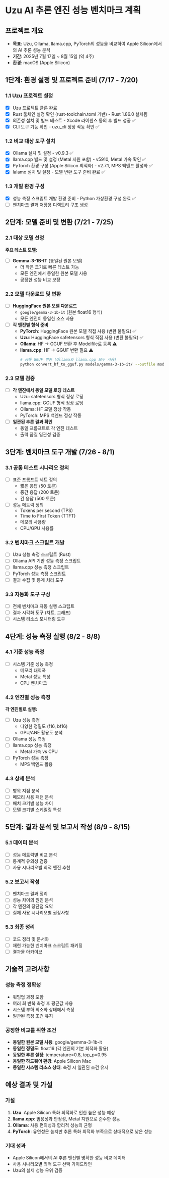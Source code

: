 # Uzu AI 추론 엔진 성능 벤치마크 계획

## 프로젝트 개요
- **목표**: Uzu, Ollama, llama.cpp, PyTorch의 성능을 비교하여 Apple Silicon에서의 AI 추론 성능 분석
- **기간**: 2025년 7월 17일 ~ 8월 15일 (약 4주)
- **환경**: macOS (Apple Silicon)

## 1단계: 환경 설정 및 프로젝트 준비 (7/17 - 7/20)

### 1.1 Uzu 프로젝트 설정
- [x] Uzu 프로젝트 클론 완료
- [x] Rust 툴체인 설정 확인 (rust-toolchain.toml 기반) - Rust 1.86.0 설치됨
- [x] 의존성 설치 및 빌드 테스트 - Xcode 라이센스 동의 후 빌드 성공 ✅
- [x] CLI 도구 기능 확인 - uzu_cli 정상 작동 확인 ✅

### 1.2 비교 대상 도구 설치
- [x] Ollama 설치 및 설정 - v0.9.3 ✅
- [x] llama.cpp 빌드 및 설정 (Metal 지원 포함) - v5910, Metal 가속 확인 ✅
- [x] PyTorch 환경 구성 (Apple Silicon 최적화) - v2.7.1, MPS 백엔드 활성화 ✅
- [x] lalamo 설치 및 설정 - 모델 변환 도구 준비 완료 ✅

### 1.3 개발 환경 구성
- [x] 성능 측정 스크립트 개발 환경 준비 - Python 가상환경 구성 완료 ✅
- [ ] 벤치마크 결과 저장용 디렉토리 구조 생성

## 2단계: 모델 준비 및 변환 (7/21 - 7/25)

### 2.1 대상 모델 선정
**주요 테스트 모델:**
- [ ] **Gemma-3-1B-IT** (통일된 원본 모델)
  - 더 작은 크기로 빠른 테스트 가능
  - 모든 엔진에서 동일한 원본 모델 사용
  - 공정한 성능 비교 보장

### 2.2 모델 다운로드 및 변환
- [ ] **HuggingFace 원본 모델 다운로드**
  - `google/gemma-3-1b-it` (원본 float16 형식)
  - 모든 엔진이 동일한 소스 사용
- [ ] **각 엔진별 형식 준비**
  - **PyTorch**: HuggingFace 원본 모델 직접 사용 (변환 불필요) ✅
  - **Uzu**: HuggingFace safetensors 형식 직접 사용 (변환 불필요) ✅
  - **Ollama**: HF → GGUF 변환 후 Modelfile로 등록 ⚠️
  - **llama.cpp**: HF → GGUF 변환 필요 ⚠️
    ```bash
    # 공통 GGUF 변환 (Ollama와 llama.cpp 모두 사용)
    python convert_hf_to_gguf.py models/gemma-3-1b-it/ --outfile models/gemma-3-1b-it.gguf --outtype f16
    ```

### 2.3 모델 검증
- [ ] **각 엔진에서 동일 모델 로딩 테스트**
  - Uzu: safetensors 형식 정상 로딩
  - llama.cpp: GGUF 형식 정상 로딩  
  - Ollama: HF 모델 정상 작동
  - PyTorch: MPS 백엔드 정상 작동
- [ ] **일관된 추론 결과 확인**
  - 동일 프롬프트로 각 엔진 테스트
  - 출력 품질 일관성 검증

## 3단계: 벤치마크 도구 개발 (7/26 - 8/1)

### 3.1 공통 테스트 시나리오 정의
- [ ] 표준 프롬프트 세트 정의
  - 짧은 응답 (50 토큰)
  - 중간 응답 (200 토큰)
  - 긴 응답 (500 토큰)
- [ ] 성능 메트릭 정의
  - Tokens per second (TPS)
  - Time to First Token (TTFT)
  - 메모리 사용량
  - CPU/GPU 사용률

### 3.2 벤치마크 스크립트 개발
- [ ] Uzu 성능 측정 스크립트 (Rust)
- [ ] Ollama API 기반 성능 측정 스크립트
- [ ] llama.cpp 성능 측정 스크립트
- [ ] PyTorch 성능 측정 스크립트
- [ ] 결과 수집 및 통계 처리 도구

### 3.3 자동화 도구 구성
- [ ] 전체 벤치마크 자동 실행 스크립트
- [ ] 결과 시각화 도구 (차트, 그래프)
- [ ] 시스템 리소스 모니터링 도구

## 4단계: 성능 측정 실행 (8/2 - 8/8)

### 4.1 기준 성능 측정
- [ ] 시스템 기준 성능 측정
  - 메모리 대역폭
  - Metal 성능 특성
  - CPU 벤치마크

### 4.2 엔진별 성능 측정
**각 엔진별로 실행:**
- [ ] Uzu 성능 측정
  - 다양한 정밀도 (f16, bf16)
  - GPU/ANE 활용도 분석
- [ ] Ollama 성능 측정
- [ ] llama.cpp 성능 측정
  - Metal 가속 vs CPU
- [ ] PyTorch 성능 측정
  - MPS 백엔드 활용

### 4.3 상세 분석
- [ ] 병목 지점 분석
- [ ] 메모리 사용 패턴 분석
- [ ] 배치 크기별 성능 차이
- [ ] 모델 크기별 스케일링 특성

## 5단계: 결과 분석 및 보고서 작성 (8/9 - 8/15)

### 5.1 데이터 분석
- [ ] 성능 메트릭별 비교 분석
- [ ] 통계적 유의성 검증
- [ ] 사용 시나리오별 최적 엔진 추천

### 5.2 보고서 작성
- [ ] 벤치마크 결과 정리
- [ ] 성능 차이의 원인 분석
- [ ] 각 엔진의 장단점 요약
- [ ] 실제 사용 시나리오별 권장사항

### 5.3 최종 정리
- [ ] 코드 정리 및 문서화
- [ ] 재현 가능한 벤치마크 스크립트 패키징
- [ ] 결과물 아카이브

## 기술적 고려사항

### 성능 측정 정확성
- 워밍업 과정 포함
- 여러 회 반복 측정 후 평균값 사용
- 시스템 부하 최소화 상태에서 측정
- 일관된 측정 조건 유지

### 공정한 비교를 위한 조건
- **동일한 원본 모델 사용**: google/gemma-3-1b-it
- **동일한 정밀도**: float16 (각 엔진의 기본 최적화 활용)
- **동일한 추론 설정**: temperature=0.8, top_p=0.95
- **동일한 하드웨어 환경**: Apple Silicon Mac
- **동일한 시스템 리소스 상태**: 측정 시 일관된 조건 유지

## 예상 결과 및 가설

### 가설
1. **Uzu**: Apple Silicon 특화 최적화로 인한 높은 성능 예상
2. **llama.cpp**: 범용성과 안정성, Metal 지원으로 준수한 성능
3. **Ollama**: 사용 편의성과 합리적 성능의 균형
4. **PyTorch**: 유연성은 높지만 추론 특화 최적화 부족으로 상대적으로 낮은 성능

### 기대 성과
- Apple Silicon에서의 AI 추론 엔진별 명확한 성능 비교 데이터
- 사용 시나리오별 최적 도구 선택 가이드라인
- Uzu의 실제 성능 우위 검증